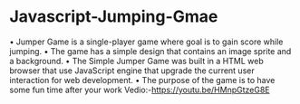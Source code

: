# Javascript-Jumping-Gmae 

• Jumper Game is a single-player game where goal is to gain score while jumping. 
• The game has a simple design that contains an image sprite and a background. 
• The Simple Jumper Game was built in a HTML web browser that use JavaScript engine that upgrade the current user interaction for web development.
• The purpose of the game is to have some fun time after your work
Vedio:-https://youtu.be/HMnpGtzeG8E

